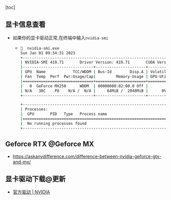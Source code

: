 [toc]

## 显卡信息查看

- 如果你的显卡驱动正常,在终端中输入`nvidia-smi`

  - ```bash
    🚀  nvidia-smi.exe
    Sun Jan 01 09:34:31 2023
    +-----------------------------------------------------------------------------+
    | NVIDIA-SMI 419.71       Driver Version: 419.71       CUDA Version: 10.0     |
    |-------------------------------+----------------------+----------------------+
    | GPU  Name            TCC/WDDM | Bus-Id        Disp.A | Volatile Uncorr. ECC |
    | Fan  Temp  Perf  Pwr:Usage/Cap|         Memory-Usage | GPU-Util  Compute M. |
    |===============================+======================+======================|
    |   0  GeForce MX250      WDDM  | 00000000:02:00.0 Off |                  N/A |
    | N/A   38C    P8    N/A /  N/A |     64MiB /  2048MiB |      0%      Default |
    +-------------------------------+----------------------+----------------------+
    
    +-----------------------------------------------------------------------------+
    | Processes:                                                       GPU Memory |
    |  GPU       PID   Type   Process name                             Usage      |
    |=============================================================================|
    |  No running processes found                                                 |
    +-----------------------------------------------------------------------------+
    ```

## Geforce RTX @Geforce MX

- https://askanydifference.com/difference-between-nvidia-geforce-gtx-and-mx/

## 显卡驱动下载@更新

- [官方驱动 | NVIDIA](https://www.nvidia.cn/Download/index.aspx?lang=cn)